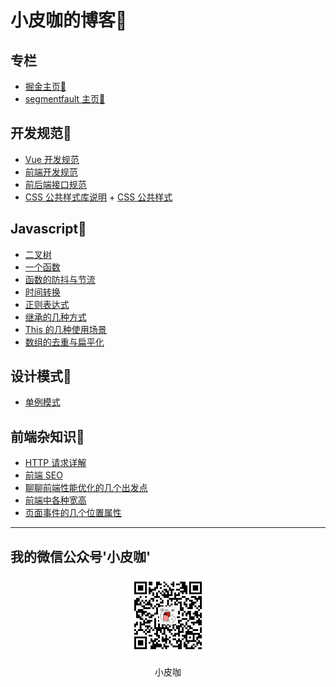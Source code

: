 # 小皮咖的博客:house_with_garden:

## 专栏

-   [掘金主页:rainbow:](https://juejin.im/user/5af17df4518825672a02e1f5/posts)
-   [segmentfault 主页:rainbow:](https://segmentfault.com/u/suporka)

## 开发规范:pencil:

-   [Vue 开发规范](./work/Vue开发规范.md)
-   [前端开发规范](./work/前端开发规范.md)
-   [前后端接口规范](./work/前后端接口规范.md)
-   [CSS 公共样式库说明](./work/CSS公共样式库.md) + [CSS 公共样式](./work/index.css)

## Javascript:pencil:

-   [二叉树](./js/BinaryTree.js)
-   [一个函数](./js/一个函数.md)
-   [函数的防抖与节流](./js/函数的防抖与节流.md)
-   [时间转换](./js/时间转换.md)
-   [正则表达式](./js/正则表达式.md)
-   [继承的几种方式](./js/继承的几种方式.md)
-   [This 的几种使用场景](./js/this的几种使用场景.md)
-   [数组的去重与扁平化](./js/数组的去重与扁平化.md)

## 设计模式:pencil:

-   [单例模式](./设计模式/单例模式.md)

## 前端杂知识:pencil:

-   [HTTP 请求详解](./front-ent/HTTP请求详解.md)
-   [前端 SEO](./front-ent/前端seo.md)
-   [聊聊前端性能优化的几个出发点](./front-ent/前端性能优化.md)
-   [前端中各种宽高](./front-ent/前端中各种宽高.md)
-   [页面事件的几个位置属性](./front-ent/事件的几个位置属性.md)

---

## 我的微信公众号'小皮咖'

<center>
<img src="https://raw.githubusercontent.com/zxpsuper/picture/master/suporka.jpg" width="25%" height="25%" />

小皮咖

</center>
